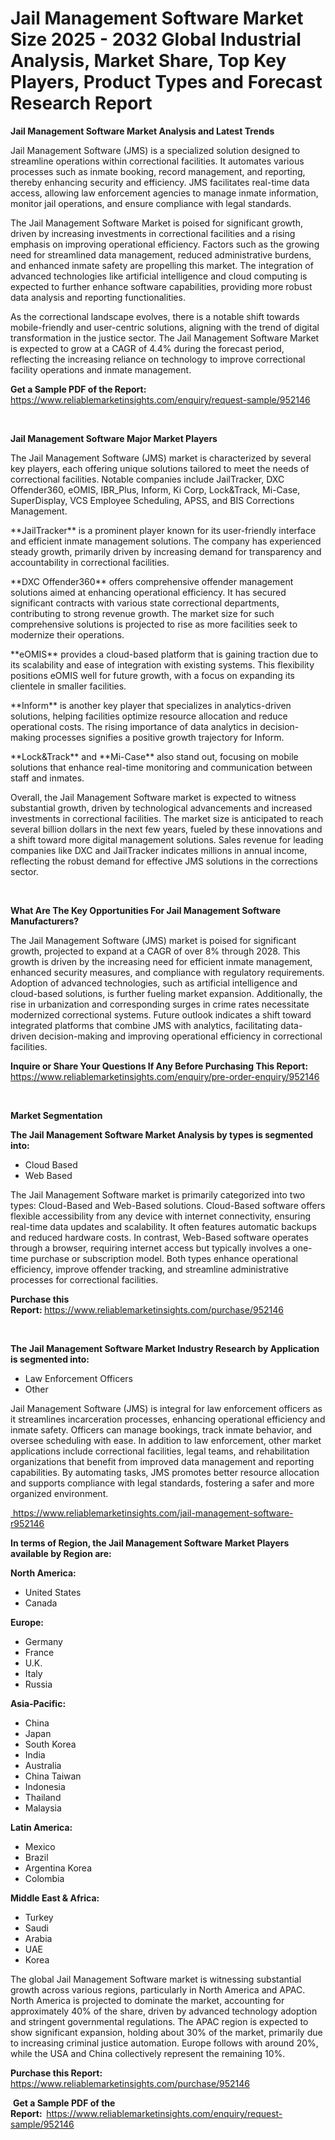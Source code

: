 <p><h1>Jail Management Software Market Size 2025 - 2032 Global Industrial Analysis, Market Share, Top Key Players, Product Types and Forecast Research Report</h1></p><p><strong>Jail Management Software Market Analysis and Latest Trends</strong></p>
<p><p>Jail Management Software (JMS) is a specialized solution designed to streamline operations within correctional facilities. It automates various processes such as inmate booking, record management, and reporting, thereby enhancing security and efficiency. JMS facilitates real-time data access, allowing law enforcement agencies to manage inmate information, monitor jail operations, and ensure compliance with legal standards.</p><p>The Jail Management Software Market is poised for significant growth, driven by increasing investments in correctional facilities and a rising emphasis on improving operational efficiency. Factors such as the growing need for streamlined data management, reduced administrative burdens, and enhanced inmate safety are propelling this market. The integration of advanced technologies like artificial intelligence and cloud computing is expected to further enhance software capabilities, providing more robust data analysis and reporting functionalities.</p><p>As the correctional landscape evolves, there is a notable shift towards mobile-friendly and user-centric solutions, aligning with the trend of digital transformation in the justice sector. The Jail Management Software Market is expected to grow at a CAGR of 4.4% during the forecast period, reflecting the increasing reliance on technology to improve correctional facility operations and inmate management.</p></p>
<p><strong>Get a Sample PDF of the Report:&nbsp;</strong> <a href="https://www.reliablemarketinsights.com/enquiry/request-sample/952146?utm_campaign=2193&utm_medium=2&utm_source=Github&utm_content=ia&utm_term=17042025&utm_id=jail-management-software">https://www.reliablemarketinsights.com/enquiry/request-sample/952146</a></p>
<p>&nbsp;</p>
<p><strong>Jail Management Software Major Market Players</strong></p>
<p><p>The Jail Management Software (JMS) market is characterized by several key players, each offering unique solutions tailored to meet the needs of correctional facilities. Notable companies include JailTracker, DXC Offender360, eOMIS, IBR_Plus, Inform, Ki Corp, Lock&Track, Mi-Case, SuperDisplay, VCS Employee Scheduling, APSS, and BIS Corrections Management.</p><p>**JailTracker** is a prominent player known for its user-friendly interface and efficient inmate management solutions. The company has experienced steady growth, primarily driven by increasing demand for transparency and accountability in correctional facilities.</p><p>**DXC Offender360** offers comprehensive offender management solutions aimed at enhancing operational efficiency. It has secured significant contracts with various state correctional departments, contributing to strong revenue growth. The market size for such comprehensive solutions is projected to rise as more facilities seek to modernize their operations.</p><p>**eOMIS** provides a cloud-based platform that is gaining traction due to its scalability and ease of integration with existing systems. This flexibility positions eOMIS well for future growth, with a focus on expanding its clientele in smaller facilities.</p><p>**Inform** is another key player that specializes in analytics-driven solutions, helping facilities optimize resource allocation and reduce operational costs. The rising importance of data analytics in decision-making processes signifies a positive growth trajectory for Inform.</p><p>**Lock&Track** and **Mi-Case** also stand out, focusing on mobile solutions that enhance real-time monitoring and communication between staff and inmates. </p><p>Overall, the Jail Management Software market is expected to witness substantial growth, driven by technological advancements and increased investments in correctional facilities. The market size is anticipated to reach several billion dollars in the next few years, fueled by these innovations and a shift toward more digital management solutions. Sales revenue for leading companies like DXC and JailTracker indicates millions in annual income, reflecting the robust demand for effective JMS solutions in the corrections sector.</p></p>
<p>&nbsp;</p>
<p><strong>What Are The Key Opportunities For Jail Management Software Manufacturers?</strong></p>
<p><p>The Jail Management Software (JMS) market is poised for significant growth, projected to expand at a CAGR of over 8% through 2028. This growth is driven by the increasing need for efficient inmate management, enhanced security measures, and compliance with regulatory requirements. Adoption of advanced technologies, such as artificial intelligence and cloud-based solutions, is further fueling market expansion. Additionally, the rise in urbanization and corresponding surges in crime rates necessitate modernized correctional systems. Future outlook indicates a shift toward integrated platforms that combine JMS with analytics, facilitating data-driven decision-making and improving operational efficiency in correctional facilities.</p></p>
<p><strong>Inquire or Share Your Questions If Any Before Purchasing This Report:</strong> <a href="https://www.reliablemarketinsights.com/enquiry/pre-order-enquiry/952146?utm_campaign=2193&utm_medium=2&utm_source=Github&utm_content=ia&utm_term=17042025&utm_id=jail-management-software">https://www.reliablemarketinsights.com/enquiry/pre-order-enquiry/952146</a></p>
<p>&nbsp;</p>
<p><strong>Market Segmentation</strong></p>
<p><strong>The Jail Management Software Market Analysis by types is segmented into:</strong></p>
<p><ul><li>Cloud Based</li><li>Web Based</li></ul></p>
<p><p>The Jail Management Software market is primarily categorized into two types: Cloud-Based and Web-Based solutions. Cloud-Based software offers flexible accessibility from any device with internet connectivity, ensuring real-time data updates and scalability. It often features automatic backups and reduced hardware costs. In contrast, Web-Based software operates through a browser, requiring internet access but typically involves a one-time purchase or subscription model. Both types enhance operational efficiency, improve offender tracking, and streamline administrative processes for correctional facilities.</p></p>
<p><strong>Purchase this Report:&nbsp;</strong><a href="https://www.reliablemarketinsights.com/purchase/952146?utm_campaign=2193&utm_medium=2&utm_source=Github&utm_content=ia&utm_term=17042025&utm_id=jail-management-software">https://www.reliablemarketinsights.com/purchase/952146</a></p>
<p>&nbsp;</p>
<p><strong>The Jail Management Software Market Industry Research by Application is segmented into:</strong></p>
<p><ul><li>Law Enforcement Officers</li><li>Other</li></ul></p>
<p><p>Jail Management Software (JMS) is integral for law enforcement officers as it streamlines incarceration processes, enhancing operational efficiency and inmate safety. Officers can manage bookings, track inmate behavior, and oversee scheduling with ease. In addition to law enforcement, other market applications include correctional facilities, legal teams, and rehabilitation organizations that benefit from improved data management and reporting capabilities. By automating tasks, JMS promotes better resource allocation and supports compliance with legal standards, fostering a safer and more organized environment.</p></p>
<p><a href="https://www.reliablemarketinsights.com/jail-management-software-r952146?utm_campaign=2193&utm_medium=2&utm_source=Github&utm_content=ia&utm_term=17042025&utm_id=jail-management-software">&nbsp;https://www.reliablemarketinsights.com/jail-management-software-r952146</a></p>
<p><strong>In terms of Region, the Jail Management Software Market Players available by Region are:</strong></p>
<p>
    <p> <strong> North America: </strong>
        <ul>
            <li>United States</li>
            <li>Canada</li>
        </ul>
        </p> 
    <p> <strong> Europe: </strong>
        <ul>
            <li>Germany</li>
            <li>France</li>
            <li>U.K.</li>
            <li>Italy</li>
            <li>Russia</li>
        </ul>
        </p> 
    <p> <strong> Asia-Pacific: </strong>
        <ul>
            <li>China</li>
            <li>Japan</li>
            <li>South Korea</li>
            <li>India</li>
            <li>Australia</li>
            <li>China Taiwan</li>
            <li>Indonesia</li>
            <li>Thailand</li>
            <li>Malaysia</li>
        </ul>
        </p> 
    <p> <strong> Latin America: </strong>
        <ul>
            <li>Mexico</li>
            <li>Brazil</li>
            <li>Argentina Korea</li>
            <li>Colombia</li>
        </ul>
        </p> 
    <p> <strong> Middle East & Africa: </strong>
        <ul>
            <li>Turkey</li>
            <li>Saudi</li>
            <li>Arabia</li>
            <li>UAE</li>
            <li>Korea</li>
        </ul>
    </p>
    </p>
<p><p>The global Jail Management Software market is witnessing substantial growth across various regions, particularly in North America and APAC. North America is projected to dominate the market, accounting for approximately 40% of the share, driven by advanced technology adoption and stringent governmental regulations. The APAC region is expected to show significant expansion, holding about 30% of the market, primarily due to increasing criminal justice automation. Europe follows with around 20%, while the USA and China collectively represent the remaining 10%.</p></p>
<p><strong>Purchase this Report: </strong><a href="https://www.reliablemarketinsights.com/purchase/952146?utm_campaign=2193&utm_medium=2&utm_source=Github&utm_content=ia&utm_term=17042025&utm_id=jail-management-software">https://www.reliablemarketinsights.com/purchase/952146</a></p>
<p>&nbsp;<strong>Get a Sample PDF of the Report:&nbsp;&nbsp;</strong><a href="https://www.reliablemarketinsights.com/enquiry/request-sample/952146?utm_campaign=2193&utm_medium=2&utm_source=Github&utm_content=ia&utm_term=17042025&utm_id=jail-management-software">https://www.reliablemarketinsights.com/enquiry/request-sample/952146</a></p>
<p><strong></strong></p>
<p><p></p><p></p><p></p></p>